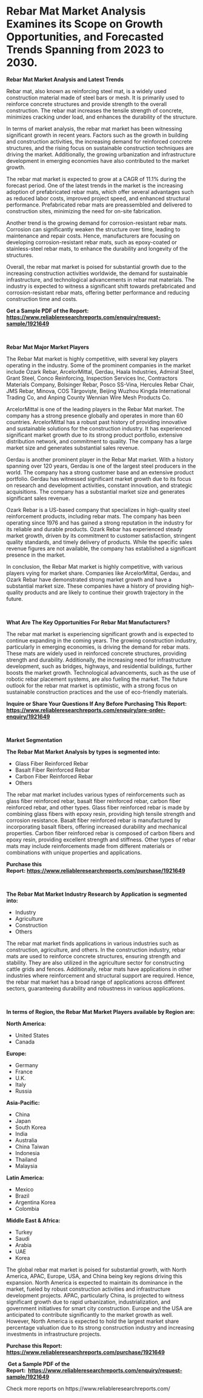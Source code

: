 <p><h1>Rebar Mat Market Analysis Examines its Scope on Growth Opportunities, and Forecasted Trends Spanning from 2023 to 2030.</h1></p><p><strong>Rebar Mat Market Analysis and Latest Trends</strong></p>
<p><p>Rebar mat, also known as reinforcing steel mat, is a widely used construction material made of steel bars or mesh. It is primarily used to reinforce concrete structures and provide strength to the overall construction. The rebar mat increases the tensile strength of concrete, minimizes cracking under load, and enhances the durability of the structure.</p><p>In terms of market analysis, the rebar mat market has been witnessing significant growth in recent years. Factors such as the growth in building and construction activities, the increasing demand for reinforced concrete structures, and the rising focus on sustainable construction techniques are driving the market. Additionally, the growing urbanization and infrastructure development in emerging economies have also contributed to the market growth.</p><p>The rebar mat market is expected to grow at a CAGR of 11.1% during the forecast period. One of the latest trends in the market is the increasing adoption of prefabricated rebar mats, which offer several advantages such as reduced labor costs, improved project speed, and enhanced structural performance. Prefabricated rebar mats are preassembled and delivered to construction sites, minimizing the need for on-site fabrication.</p><p>Another trend is the growing demand for corrosion-resistant rebar mats. Corrosion can significantly weaken the structure over time, leading to maintenance and repair costs. Hence, manufacturers are focusing on developing corrosion-resistant rebar mats, such as epoxy-coated or stainless-steel rebar mats, to enhance the durability and longevity of the structures.</p><p>Overall, the rebar mat market is poised for substantial growth due to the increasing construction activities worldwide, the demand for sustainable infrastructure, and technological advancements in rebar mat materials. The industry is expected to witness a significant shift towards prefabricated and corrosion-resistant rebar mats, offering better performance and reducing construction time and costs.</p></p>
<p><strong>Get a Sample PDF of the Report:&nbsp; <a href="https://www.reliableresearchreports.com/enquiry/request-sample/1921649">https://www.reliableresearchreports.com/enquiry/request-sample/1921649</a></strong></p>
<p>&nbsp;</p>
<p><strong>Rebar Mat Major Market Players</strong></p>
<p><p>The Rebar Mat market is highly competitive, with several key players operating in the industry. Some of the prominent companies in the market include Ozark Rebar, ArcelorMittal, Gerdau, Haala Industries, Admiral Steel, Grant Steel, Conco Reinforcing, Inspection Services Inc, Contractors Materials Company, Bolsinger Rebar, Posco SS-Vina, Hercules Rebar Chair, JMS Rebar, Minova, COS Târgovişte, Beijing Wuzhou Kingda International Trading Co, and Anping County Wennian Wire Mesh Products Co.</p><p>ArcelorMittal is one of the leading players in the Rebar Mat market. The company has a strong presence globally and operates in more than 60 countries. ArcelorMittal has a robust past history of providing innovative and sustainable solutions for the construction industry. It has experienced significant market growth due to its strong product portfolio, extensive distribution network, and commitment to quality. The company has a large market size and generates substantial sales revenue.</p><p>Gerdau is another prominent player in the Rebar Mat market. With a history spanning over 120 years, Gerdau is one of the largest steel producers in the world. The company has a strong customer base and an extensive product portfolio. Gerdau has witnessed significant market growth due to its focus on research and development activities, constant innovation, and strategic acquisitions. The company has a substantial market size and generates significant sales revenue.</p><p>Ozark Rebar is a US-based company that specializes in high-quality steel reinforcement products, including rebar mats. The company has been operating since 1976 and has gained a strong reputation in the industry for its reliable and durable products. Ozark Rebar has experienced steady market growth, driven by its commitment to customer satisfaction, stringent quality standards, and timely delivery of products. While the specific sales revenue figures are not available, the company has established a significant presence in the market.</p><p>In conclusion, the Rebar Mat market is highly competitive, with various players vying for market share. Companies like ArcelorMittal, Gerdau, and Ozark Rebar have demonstrated strong market growth and have a substantial market size. These companies have a history of providing high-quality products and are likely to continue their growth trajectory in the future.</p></p>
<p>&nbsp;</p>
<p><strong>What Are The Key Opportunities For Rebar Mat Manufacturers?</strong></p>
<p><p>The rebar mat market is experiencing significant growth and is expected to continue expanding in the coming years. The growing construction industry, particularly in emerging economies, is driving the demand for rebar mats. These mats are widely used in reinforced concrete structures, providing strength and durability. Additionally, the increasing need for infrastructure development, such as bridges, highways, and residential buildings, further boosts the market growth. Technological advancements, such as the use of robotic rebar placement systems, are also fueling the market. The future outlook for the rebar mat market is optimistic, with a strong focus on sustainable construction practices and the use of eco-friendly materials.</p></p>
<p><strong>Inquire or Share Your Questions If Any Before Purchasing This Report: <a href="https://www.reliableresearchreports.com/enquiry/pre-order-enquiry/1921649">https://www.reliableresearchreports.com/enquiry/pre-order-enquiry/1921649</a></strong></p>
<p>&nbsp;</p>
<p><strong>Market Segmentation</strong></p>
<p><strong>The Rebar Mat Market Analysis by types is segmented into:</strong></p>
<p><ul><li>Glass Fiber Reinforced Rebar</li><li>Basalt Fiber Reinforced Rebar</li><li>Carbon Fiber Reinforced Rebar</li><li>Others</li></ul></p>
<p><p>The rebar mat market includes various types of reinforcements such as glass fiber reinforced rebar, basalt fiber reinforced rebar, carbon fiber reinforced rebar, and other types. Glass fiber reinforced rebar is made by combining glass fibers with epoxy resin, providing high tensile strength and corrosion resistance. Basalt fiber reinforced rebar is manufactured by incorporating basalt fibers, offering increased durability and mechanical properties. Carbon fiber reinforced rebar is composed of carbon fibers and epoxy resin, providing excellent strength and stiffness. Other types of rebar mats may include reinforcements made from different materials or combinations with unique properties and applications.</p></p>
<p><strong>Purchase this Report:&nbsp;<a href="https://www.reliableresearchreports.com/purchase/1921649">https://www.reliableresearchreports.com/purchase/1921649</a></strong></p>
<p>&nbsp;</p>
<p><strong>The Rebar Mat Market Industry Research by Application is segmented into:</strong></p>
<p><ul><li>Industry</li><li>Agriculture</li><li>Construction</li><li>Others</li></ul></p>
<p><p>The rebar mat market finds applications in various industries such as construction, agriculture, and others. In the construction industry, rebar mats are used to reinforce concrete structures, ensuring strength and stability. They are also utilized in the agriculture sector for constructing cattle grids and fences. Additionally, rebar mats have applications in other industries where reinforcement and structural support are required. Hence, the rebar mat market has a broad range of applications across different sectors, guaranteeing durability and robustness in various applications.</p></p>
<p>&nbsp;</p>
<p><strong>In terms of Region, the Rebar Mat Market Players available by Region are:</strong></p>
<p>
    <p> <strong> North America: </strong>
        <ul>
            <li>United States</li>
            <li>Canada</li>
        </ul>
        </p> 
    <p> <strong> Europe: </strong>
        <ul>
            <li>Germany</li>
            <li>France</li>
            <li>U.K.</li>
            <li>Italy</li>
            <li>Russia</li>
        </ul>
        </p> 
    <p> <strong> Asia-Pacific: </strong>
        <ul>
            <li>China</li>
            <li>Japan</li>
            <li>South Korea</li>
            <li>India</li>
            <li>Australia</li>
            <li>China Taiwan</li>
            <li>Indonesia</li>
            <li>Thailand</li>
            <li>Malaysia</li>
        </ul>
        </p> 
    <p> <strong> Latin America: </strong>
        <ul>
            <li>Mexico</li>
            <li>Brazil</li>
            <li>Argentina Korea</li>
            <li>Colombia</li>
        </ul>
        </p> 
    <p> <strong> Middle East & Africa: </strong>
        <ul>
            <li>Turkey</li>
            <li>Saudi</li>
            <li>Arabia</li>
            <li>UAE</li>
            <li>Korea</li>
        </ul>
    </p>
    </p>
<p><p>The global rebar mat market is poised for substantial growth, with North America, APAC, Europe, USA, and China being key regions driving this expansion. North America is expected to maintain its dominance in the market, fueled by robust construction activities and infrastructure development projects. APAC, particularly China, is projected to witness significant growth due to rapid urbanization, industrialization, and government initiatives for smart city construction. Europe and the USA are anticipated to contribute significantly to the market growth as well. However, North America is expected to hold the largest market share percentage valuation due to its strong construction industry and increasing investments in infrastructure projects.</p></p>
<p><strong>Purchase this Report: <a href="https://www.reliableresearchreports.com/purchase/1921649">https://www.reliableresearchreports.com/purchase/1921649</a></strong></p>
<p>&nbsp;<strong>Get a Sample PDF of the Report:&nbsp;&nbsp;<a href="https://www.reliableresearchreports.com/enquiry/request-sample/1921649">https://www.reliableresearchreports.com/enquiry/request-sample/1921649</a></strong></p>
<p><strong></strong></p>
<p>Check more reports on https://www.reliableresearchreports.com/</p>